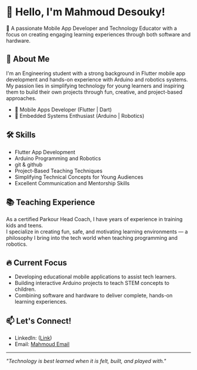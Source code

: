 # 👋 Hello, I'm Mahmoud Desouky!

🎯 A passionate Mobile App Developer and Technology Educator with a focus on creating engaging learning experiences through both software and hardware.

## 🚀 About Me
I'm an Engineering student with a strong background in Flutter mobile app development and hands-on experience with Arduino and robotics systems.  
My passion lies in simplifying technology for young learners and inspiring them to build their own projects through fun, creative, and project-based approaches.

- 📱 Mobile Apps Developer (Flutter | Dart)
- 🤖 Embedded Systems Enthusiast (Arduino | Robotics)

## 🛠️ Skills
- Flutter App Development
- Arduino Programming and Robotics
- git & github
- Project-Based Teaching Techniques
- Simplifying Technical Concepts for Young Audiences
- Excellent Communication and Mentorship Skills

## 📚 Teaching Experience
As a certified Parkour Head Coach, I have years of experience in training kids and teens.  
I specialize in creating fun, safe, and motivating learning environments — a philosophy I bring into the tech world when teaching programming and robotics.

## 🔥 Current Focus
- Developing educational mobile applications to assist tech learners.
- Building interactive Arduino projects to teach STEM concepts to children.
- Combining software and hardware to deliver complete, hands-on learning experiences.

## 📫 Let's Connect!
- LinkedIn: ([Link](https://www.linkedin.com/in/mahmoud-desouky-75b56125))
- Email: [Mahmoud Email](mahmouddesoukynp@gmail.com)

---

_"Technology is best learned when it is felt, built, and played with."_
